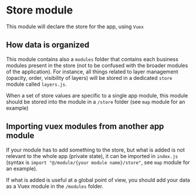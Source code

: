 # Store module

This module will declare the store for the app, using `Vuex`

## How data is organized

This module contains also a `modules` folder that contains each business modules present in the store (not to be confused with the broader modules of the application).
For instance, all things related to layer management (opacity, order, visibility of layers) will be stored in a dedicated `store` module called `layers.js`.

When a set of store values are specific to a single app module, this module should be stored into the module in a `/store` folder (see `map` module for an example)


## Importing vuex modules from another app module

If your module has to add something to the store, but what is added is not relevant to the whole app (private state), it can be imported in `index.js` (syntax is `import "@/module/{your module name}/store"`, see `map` module for an example).

If what is added is useful at a global point of view, you should add your data as a Vuex module in the `/modules` folder.
